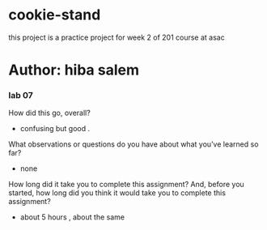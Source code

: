 # cookie-stand

this project is a practice project for week 2 of 201 course at asac

# Author: hiba salem

### lab 07
 

How did this go, overall?
* confusing  but good .

What observations or questions do you have about what you’ve learned so far?
* none

How long did it take you to complete this assignment? And, before you started, how long did you think it would take you to complete this assignment?
* about 5 hours , about the same 
